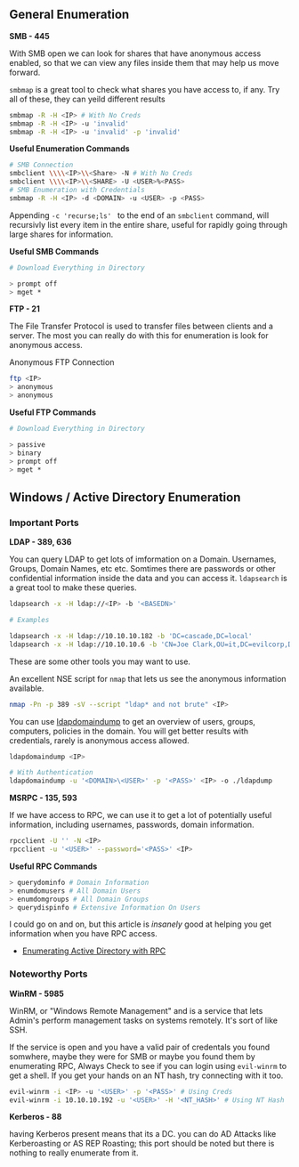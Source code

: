 ## General Enumeration

**SMB - 445**

With SMB open we can look for shares that have anonymous access enabled, so that we can view any files inside them that may help us move forward.

``smbmap`` is a great tool to check what shares you have access to, if any. Try all of these, they can yeild different results

```bash
smbmap -R -H <IP> # With No Creds
smbmap -R -H <IP> -u 'invalid'
smbmap -R -H <IP> -u 'invalid' -p 'invalid'
```

**Useful Enumeration Commands**

```bash
# SMB Connection
smbclient \\\\<IP>\\<Share> -N # With No Creds
smbclient \\\\<IP>\\<SHARE> -U <USER>%<PASS>
# SMB Enumeration with Credentials
smbmap -R -H <IP> -d <DOMAIN> -u <USER> -p <PASS> 
```

Appending ``-c 'recurse;ls' `` to the end of an ``smbclient`` command, will recursivly list every item in the entire share, useful for rapidly going through large shares for information.

**Useful SMB Commands**

```bash
# Download Everything in Directory

> prompt off
> mget *
```

**FTP - 21**

The File Transfer Protocol is used to transfer files between clients and a server. The most you can really do with this for enumeration is look for anonymous access.

Anonymous FTP Connection

```bash
ftp <IP>
> anonymous
> anonymous
```

**Useful FTP Commands**

```bash
# Download Everything in Directory

> passive
> binary
> prompt off
> mget *
```

## Windows / Active Directory Enumeration

### Important Ports

**LDAP - 389, 636**

You can query LDAP to get lots of imformation on a Domain. Usernames, Groups, Domain Names, etc etc. Somtimes there are passwords or other confidential information inside the data and you can access it. ``ldapsearch`` is a great tool to make these queries.

```bash
ldapsearch -x -H ldap://<IP> -b '<BASEDN>'

# Examples

ldapsearch -x -H ldap://10.10.10.182 -b 'DC=cascade,DC=local'
ldapsearch -x -H ldap://10.10.10.6 -b 'CN=Joe Clark,OU=it,DC=evilcorp,DC=local'
```

These are some other tools you may want to use.

An excellent NSE script for ``nmap`` that lets us see the anonymous information available.

```bash
nmap -Pn -p 389 -sV --script "ldap* and not brute" <IP>
```

You can use [ldapdomaindump](https://github.com/dirkjanm/ldapdomaindump) to get an overview of users, groups, computers, policies in the domain. You will get better results with credentials, rarely is anonymous access allowed.

```bash
ldapdomaindump <IP>

# With Authentication 
ldapdomaindump -u '<DOMAIN>\<USER>' -p '<PASS>' <IP> -o ./ldapdump
```

**MSRPC - 135, 593**

If we have access to RPC, we can use it to get a lot of potentially useful information, including usernames, passwords, domain information.

```bash
rpcclient -U '' -N <IP>
rpcclient -u '<USER>' --password='<PASS>' <IP>
```

**Useful RPC Commands**

```bash
> querydominfo # Domain Information
> enumdomusers # All Domain Users
> enumdomgroups # All Domain Groups
> querydispinfo # Extensive Information On Users
```

I could go on and on, but this article is *insanely* good at helping you get information when you have RPC access. 

- [Enumerating Active Directory with RPC](https://www.hackingarticles.in/active-directory-enumeration-rpcclient/)

### Noteworthy Ports

**WinRM - 5985**

WinRM, or "Windows Remote Management" and is a service that lets Admin's perform management tasks on systems remotely. It's sort of like SSH.

If the service is open and you have a valid pair of credentals you found somwhere, maybe they were for SMB or maybe you found them by enumerating RPC, Always Check to see if you can login using ``evil-winrm`` to get a shell. If you get your hands on an NT hash, try connecting with it too.

```bash
evil-winrm -i <IP> -u '<USER>' -p '<PASS>' # Using Creds
evil-winrm -i 10.10.10.192 -u '<USER>' -H '<NT_HASH>' # Using NT Hash
```

**Kerberos - 88**

having Kerberos present means that its a DC. you can do AD Attacks like Kerberoasting or AS REP Roasting; this port should be noted but there is nothing to really enumerate from it.
